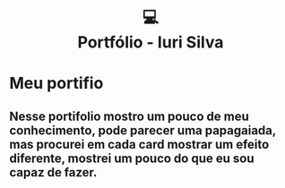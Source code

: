 
<h1 align="center">
  💻<br>Portfólio - Iuri Silva
</h1>

# Meu portifio
## Nesse portifolio mostro um pouco de meu conhecimento, pode parecer uma papagaiada, mas procurei em cada card mostrar um efeito diferente, mostrei um pouco do que eu sou capaz de fazer.